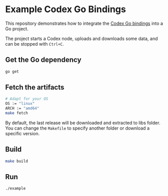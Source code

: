 # Example Codex Go Bindings

This repository demonstrates how to integrate the [Codex Go bindings](https://github.com/codex-storage/codex-go-bindings) into a Go project.

The project starts a Codex node, uploads and downloads some data, and can be stopped with `Ctrl+C`.

## Get the Go dependency 

```sh
go get 
```

## Fetch the artifacts

```sh
# Adapt for your OS
OS := "linux"
ARCH := "amd64"
make fetch
```

By default, the last release will be downloaded and extracted to libs folder. You can change the `Makefile`
to specify another folder or download a specific version.

## Build

```sh
make build
```

## Run 

```sh
./example
```